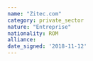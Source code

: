 ```yaml
---
name: "Zitec.com"
category: private_sector
nature: "Entreprise"
nationality: ROM
alliance: 
date_signed: '2018-11-12'
---
```

    